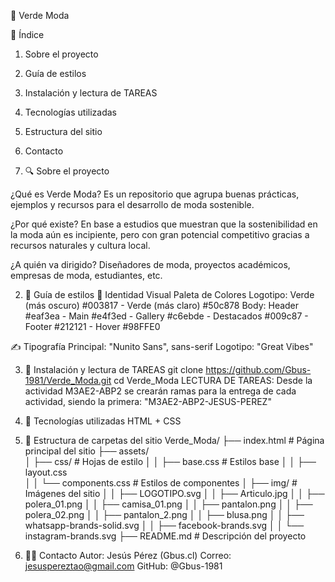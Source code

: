 🌿 Verde Moda

📌 Índice
1. Sobre el proyecto
2. Guía de estilos
3. Instalación y lectura de TAREAS
4. Tecnologías utilizadas
5. Estructura del sitio
6. Contacto

1. 🔍 Sobre el proyecto

  ¿Qué es Verde Moda?
  Es un repositorio que agrupa buenas prácticas, ejemplos y recursos para el desarrollo de moda sostenible.

  ¿Por qué existe?
  En base a estudios que muestran que la sostenibilidad en la moda aún es incipiente, pero con gran potencial competitivo gracias a recursos naturales y cultura local.

  ¿A quién va dirigido?
  Diseñadores de moda, proyectos académicos, empresas de moda, estudiantes, etc.

2. 🌿 Guía de estilos
  🎨 Identidad Visual
    Paleta de Colores
    Logotipo: Verde (más oscuro) #003817 - Verde (más claro) #50c878
    Body: Header #eaf3ea - Main #e4f3ed - Gallery #c6ebde - Destacados #009c87 - Footer #212121 - Hover #98FFE0

  ✍️ Tipografía
    Principal: "Nunito Sans", sans-serif
    Logotipo: "Great Vibes"

3. 🚀 Instalación y lectura de TAREAS
  git clone https://github.com/Gbus-1981/Verde_Moda.git
  cd Verde_Moda
  LECTURA DE TAREAS: Desde la actividad M3AE2-ABP2 se crearán ramas para la entrega de cada actividad, siendo la primera: "M3AE2-ABP2-JESUS-PEREZ"

5. 🧰 Tecnologías utilizadas
  HTML + CSS

6. 📁 Estructura de carpetas del sitio
   Verde_Moda/
├── index.html                # Página principal del sitio
├── assets/                   
│   ├── css/                  # Hojas de estilo
│   │   ├── base.css          # Estilos base
│   │   ├── layout.css        
│   │   └── components.css    # Estilos de componentes
│   ├── img/                  # Imágenes del sitio
│   │   ├── LOGOTIPO.svg
│   │   ├── Articulo.jpg
│   │   ├── polera_01.png
│   │   ├── camisa_01.png
│   │   ├── pantalon.png
│   │   ├── polera_02.png
│   │   ├── pantalon_2.png
│   │   ├── blusa.png
│   │   ├── whatsapp-brands-solid.svg
│   │   ├── facebook-brands.svg
│   │   └── instagram-brands.svg
├── README.md                 # Descripción del proyecto


7. 🧑‍💼 Contacto
  Autor: Jesús Pérez (Gbus.cl)
  Correo: jesuspereztao@gmail.com
  GitHub: @Gbus-1981

